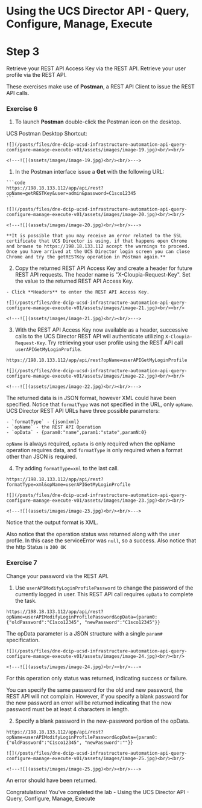 # Using the UCS Director API - Query, Configure, Manage, Execute

# Step 3
Retrieve your REST API Access Key via the REST API. Retrieve your user profile via the REST API.

These exercises make use of **Postman**, a REST API Client to issue the REST API calls.

### Exercise 6

  1. To launch **Postman** double-click the Postman icon on the desktop.

  UCS Postman Desktop Shortcut:

    ![](/posts/files/dne-dcip-ucsd-infrastructure-automation-api-query-configure-manage-execute-v01/assets/images/image-19.jpg)<br/><br/>

    <!---![](assets/images/image-19.jpg)<br/><br/>--->

  1. In the Postman interface issue a **Get** with the following URL:

    ```code
    https://198.18.133.112/app/api/rest?opName=getRESTKey&user=admin&password=C1sco12345
    ```

    ![](/posts/files/dne-dcip-ucsd-infrastructure-automation-api-query-configure-manage-execute-v01/assets/images/image-20.jpg)<br/><br/>

    <!---![](assets/images/image-20.jpg)<br/><br/>--->

    **It is possible that you may receive an error related to the SSL certificate that UCS Director is using, if that happens open Chrome and browse to https://198.18.133.112 accept the warnings to proceed. Once you have arrived at the UCS Director login screen you can close Chrome and try the getRESTKey operation in Postman again.**

  2. Copy the returned REST API Access Key and create a header for future REST API requests. The header name is "X-Cloupia-Request-Key". Set the value to the returned REST API Access Key.

    - Click **Headers** to enter the REST API Access Key.

    ![](/posts/files/dne-dcip-ucsd-infrastructure-automation-api-query-configure-manage-execute-v01/assets/images/image-21.jpg)<br/><br/>

    <!---![](assets/images/image-21.jpg)<br/><br/>--->

  3. With the REST API Access Key now available as a header, successive calls to the UCS Director REST API will authenticate utilizing `X-Cloupia-Request-Key`. Try retrieving your user profile using the REST API call `userAPIGetMyLoginProfile`.

  ```code
  https://198.18.133.112/app/api/rest?opName=userAPIGetMyLoginProfile
  ```

    ![](/posts/files/dne-dcip-ucsd-infrastructure-automation-api-query-configure-manage-execute-v01/assets/images/image-22.jpg)<br/><br/>

    <!---![](assets/images/image-22.jpg)<br/><br/>--->

  The returned data is in JSON format, however XML could have been specified. Notice that `formatType` was not specified in the URL, only `opName`. UCS Director REST API URLs have three possible parameters:

    - `formatType` - {json|xml}
    - `opName` - the REST API Operation
    - `opData` - {param0:"name",param1:"state",paramN:0}

  `opName` is always required, `opData` is only required when the opName operation requires data, and `formatType` is only required when a format other than JSON is required.

  4. Try adding `formatType=xml` to the last call.

  ```code
  https://198.18.133.112/app/api/rest?formatType=xml&opName=userAPIGetMyLoginProfile
  ```

    ![](/posts/files/dne-dcip-ucsd-infrastructure-automation-api-query-configure-manage-execute-v01/assets/images/image-23.jpg)<br/><br/>

    <!---![](assets/images/image-23.jpg)<br/><br/>--->

  Notice that the output format is XML.

  Also notice that the operation status was returned along with the user profile. In this case the serviceError was `null`, so a success. Also notice that the http Status is `200 OK`

### Exercise 7

Change your password via the REST API.

  1. Use `userAPIModifyLoginProfilePassword` to change the password of the currently logged in user. This REST API call requires `opData` to complete the task.

  ```code
  https://198.18.133.112/app/api/rest?opName=userAPIModifyLoginProfilePassword&opData={param0:{"oldPassword":"C1sco12345", "newPassword":"C1sco12345"}}
  ```

  The opData parameter is a JSON structure with a single `param#` specification.

    ![](/posts/files/dne-dcip-ucsd-infrastructure-automation-api-query-configure-manage-execute-v01/assets/images/image-24.jpg)<br/><br/>

    <!---![](assets/images/image-24.jpg)<br/><br/>--->

  For this operation only status was returned, indicating success or failure.

  You can specify the same password for the old and new password, the REST API will not complain.  However, if you specify a blank password for the new password an error will be returned indicating that the new password must be at least 4 characters in length.

  2. Specify a blank password in the new-password portion of the opData.

  ```code
  https://198.18.133.112/app/api/rest?opName=userAPIModifyLoginProfilePassword&opData={param0:{"oldPassword":"C1sco12345", "newPassword":""}}
  ```

    ![](/posts/files/dne-dcip-ucsd-infrastructure-automation-api-query-configure-manage-execute-v01/assets/images/image-25.jpg)<br/><br/>

    <!---![](assets/images/image-25.jpg)<br/><br/>--->

  An error should have been returned.

Congratulations! You've completed the lab - Using the UCS Director API - Query, Configure, Manage, Execute
